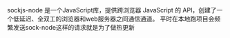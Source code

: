 sockjs-node 是一个JavaScript库，提供跨浏览器 JavaScript 的 API，创建了一个低延迟、全双工的浏览器和web服务器之间通信通道。
平时在本地跑项目会频繁发送sock-node这样的请求就是为了做热更新
